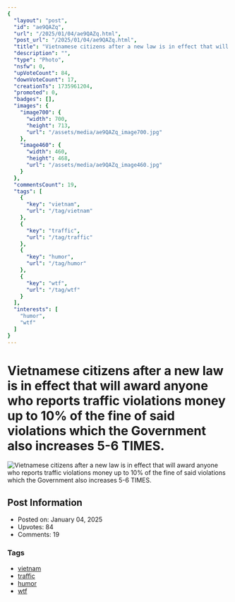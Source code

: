 ```yaml
---
{
  "layout": "post",
  "id": "ae9QAZq",
  "url": "/2025/01/04/ae9QAZq.html",
  "post_url": "/2025/01/04/ae9QAZq.html",
  "title": "Vietnamese citizens after a new law is in effect that will award anyone who reports traffic violations money up to 10% of the fine of said violations which the Government also increases 5-6 TIMES.",
  "description": "",
  "type": "Photo",
  "nsfw": 0,
  "upVoteCount": 84,
  "downVoteCount": 17,
  "creationTs": 1735961204,
  "promoted": 0,
  "badges": [],
  "images": {
    "image700": {
      "width": 700,
      "height": 713,
      "url": "/assets/media/ae9QAZq_image700.jpg"
    },
    "image460": {
      "width": 460,
      "height": 468,
      "url": "/assets/media/ae9QAZq_image460.jpg"
    }
  },
  "commentsCount": 19,
  "tags": [
    {
      "key": "vietnam",
      "url": "/tag/vietnam"
    },
    {
      "key": "traffic",
      "url": "/tag/traffic"
    },
    {
      "key": "humor",
      "url": "/tag/humor"
    },
    {
      "key": "wtf",
      "url": "/tag/wtf"
    }
  ],
  "interests": [
    "humor",
    "wtf"
  ]
}
---
```


# Vietnamese citizens after a new law is in effect that will award anyone who reports traffic violations money up to 10% of the fine of said violations which the Government also increases 5-6 TIMES.

![Vietnamese citizens after a new law is in effect that will award anyone who reports traffic violations money up to 10% of the fine of said violations which the Government also increases 5-6 TIMES.](/assets/media/ae9QAZq_image700.jpg)

## Post Information

- Posted on: January 04, 2025
- Upvotes: 84
- Comments: 19

### Tags

- [vietnam](/tag/vietnam)
- [traffic](/tag/traffic)
- [humor](/tag/humor)
- [wtf](/tag/wtf)
